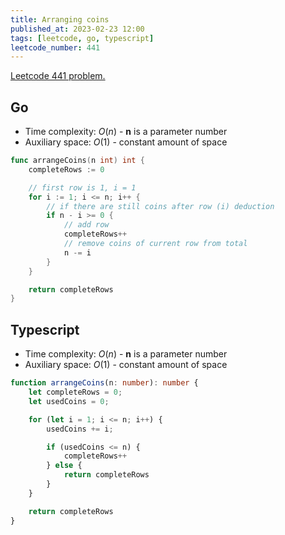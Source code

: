 ```yaml
---
title: Arranging coins
published_at: 2023-02-23 12:00
tags: [leetcode, go, typescript]
leetcode_number: 441
---
```


[Leetcode 441 problem.](https://leetcode.com/problems/arranging-coins/)

## Go

- Time complexity: $O(n)$ - **n** is a parameter number
- Auxiliary space: $O(1)$ - constant amount of space

```go
func arrangeCoins(n int) int {
    completeRows := 0

    // first row is 1, i = 1
    for i := 1; i <= n; i++ {
        // if there are still coins after row (i) deduction
        if n - i >= 0 {
            // add row
            completeRows++
            // remove coins of current row from total
            n -= i
        }
    }

    return completeRows
}
```

## Typescript

- Time complexity: $O(n)$ - **n** is a parameter number
- Auxiliary space: $O(1)$ - constant amount of space

```typescript
function arrangeCoins(n: number): number {
    let completeRows = 0;
    let usedCoins = 0;

    for (let i = 1; i <= n; i++) {
        usedCoins += i;

        if (usedCoins <= n) {
            completeRows++
        } else {
            return completeRows
        }
    }

    return completeRows
}
```